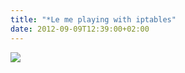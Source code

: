 ```yaml
---
title: "*Le me playing with iptables"
date: 2012-09-09T12:39:00+02:00
---
```


![]({attach}iptables-no-specific.png)
